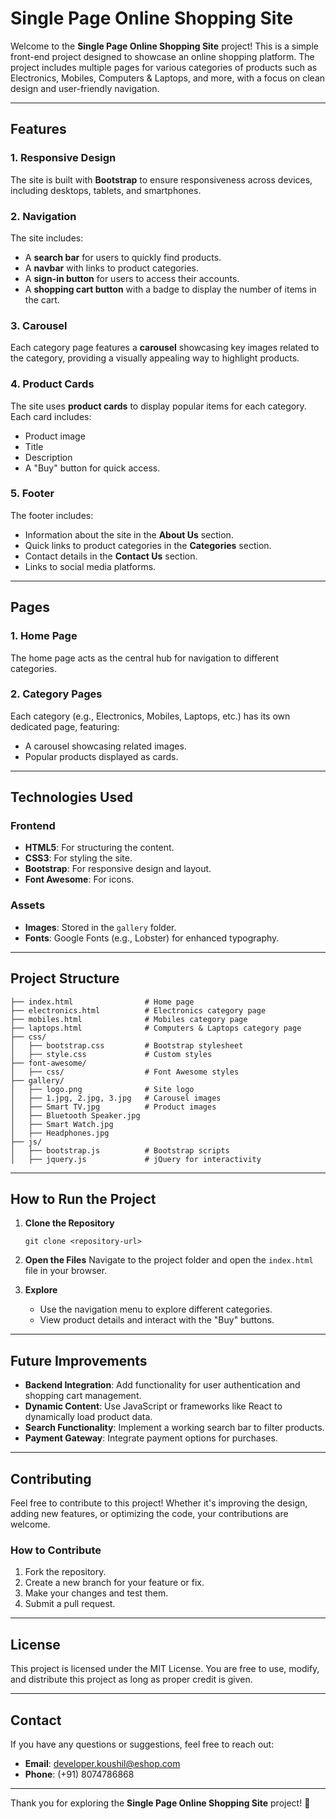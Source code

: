 # Single Page Online Shopping Site

Welcome to the **Single Page Online Shopping Site** project! This is a simple front-end project designed to showcase an online shopping platform. The project includes multiple pages for various categories of products such as Electronics, Mobiles, Computers & Laptops, and more, with a focus on clean design and user-friendly navigation.

---

## Features

### 1. **Responsive Design**
The site is built with **Bootstrap** to ensure responsiveness across devices, including desktops, tablets, and smartphones.

### 2. **Navigation**
The site includes:
- A **search bar** for users to quickly find products.
- A **navbar** with links to product categories.
- A **sign-in button** for users to access their accounts.
- A **shopping cart button** with a badge to display the number of items in the cart.

### 3. **Carousel**
Each category page features a **carousel** showcasing key images related to the category, providing a visually appealing way to highlight products.

### 4. **Product Cards**
The site uses **product cards** to display popular items for each category. Each card includes:
- Product image
- Title
- Description
- A "Buy" button for quick access.

### 5. **Footer**
The footer includes:
- Information about the site in the **About Us** section.
- Quick links to product categories in the **Categories** section.
- Contact details in the **Contact Us** section.
- Links to social media platforms.

---

## Pages

### 1. **Home Page**
The home page acts as the central hub for navigation to different categories.

### 2. **Category Pages**
Each category (e.g., Electronics, Mobiles, Laptops, etc.) has its own dedicated page, featuring:
- A carousel showcasing related images.
- Popular products displayed as cards.

---

## Technologies Used

### **Frontend**
- **HTML5**: For structuring the content.
- **CSS3**: For styling the site.
- **Bootstrap**: For responsive design and layout.
- **Font Awesome**: For icons.

### **Assets**
- **Images**: Stored in the `gallery` folder.
- **Fonts**: Google Fonts (e.g., Lobster) for enhanced typography.

---

## Project Structure

```
├── index.html                # Home page
├── electronics.html          # Electronics category page
├── mobiles.html              # Mobiles category page
├── laptops.html              # Computers & Laptops category page
├── css/
│   ├── bootstrap.css         # Bootstrap stylesheet
│   ├── style.css             # Custom styles
├── font-awesome/
│   ├── css/                  # Font Awesome styles
├── gallery/
│   ├── logo.png              # Site logo
│   ├── 1.jpg, 2.jpg, 3.jpg   # Carousel images
│   ├── Smart TV.jpg          # Product images
│   ├── Bluetooth Speaker.jpg
│   ├── Smart Watch.jpg
│   ├── Headphones.jpg
├── js/
│   ├── bootstrap.js          # Bootstrap scripts
│   ├── jquery.js             # jQuery for interactivity
```

---

## How to Run the Project

1. **Clone the Repository**
   ```
   git clone <repository-url>
   ```

2. **Open the Files**
   Navigate to the project folder and open the `index.html` file in your browser.

3. **Explore**
   - Use the navigation menu to explore different categories.
   - View product details and interact with the "Buy" buttons.

---

## Future Improvements

- **Backend Integration**: Add functionality for user authentication and shopping cart management.
- **Dynamic Content**: Use JavaScript or frameworks like React to dynamically load product data.
- **Search Functionality**: Implement a working search bar to filter products.
- **Payment Gateway**: Integrate payment options for purchases.

---

## Contributing

Feel free to contribute to this project! Whether it's improving the design, adding new features, or optimizing the code, your contributions are welcome.

### How to Contribute
1. Fork the repository.
2. Create a new branch for your feature or fix.
3. Make your changes and test them.
4. Submit a pull request.

---

## License

This project is licensed under the MIT License. You are free to use, modify, and distribute this project as long as proper credit is given.

---

## Contact

If you have any questions or suggestions, feel free to reach out:

- **Email**: developer.koushil@eshop.com
- **Phone**: (+91) 8074786868

---

Thank you for exploring the **Single Page Online Shopping Site** project! 🎉